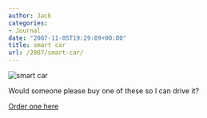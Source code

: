 ```yaml
---
author: Jack
categories:
- Journal
date: "2007-11-05T19:29:09+00:00"
title: smart car
url: /2007/smart-car/
---
```


![smart car][1] 

Would someone please buy one of these so I can drive it? 

[Order one here][2]

 [1]: files//smart_fortwo_passion-20071105-193100.jpg
 [2]: http://www.smartusa.com